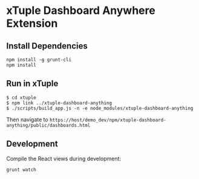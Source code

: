 # xTuple Dashboard Anywhere Extension

## Install Dependencies

```
npm install -g grunt-cli
npm install
```

## Run in xTuple

```
$ cd xtuple
$ npm link ../xtuple-dashboard-anything
$ ./scripts/build_app.js -n -e node_modules/xtuple-dashboard-anything
```

Then navigate to `https://host/demo_dev/npm/xtuple-dashboard-anything/public/dashboards.html`

## Development

Compile the React views during development:

`grunt watch`

